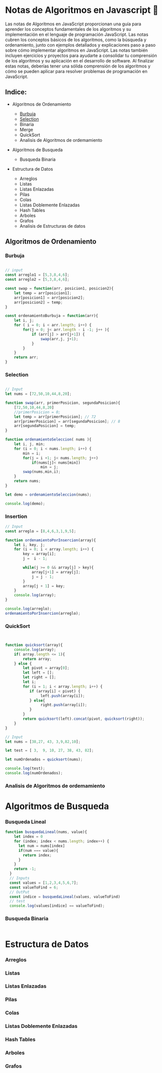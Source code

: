 # Notas de Algoritmos en Javascript 🍌

Las notas de Algoritmos en JavaScript proporcionan una guía para aprender los conceptos fundamentales de los algoritmos y su implementación en el lenguaje de programación JavaScript. Las notas cubren los conceptos básicos de los algoritmos, como la búsqueda y ordenamiento, junto con ejemplos detallados y explicaciones paso a paso sobre cómo implementar algoritmos en JavaScript. Las notas también incluyen ejercicios y proyectos para ayudarte a consolidar tu comprensión de los algoritmos y su aplicación en el desarrollo de software. Al finalizar estas notas, deberías tener una sólida comprensión de los algoritmos y cómo se pueden aplicar para resolver problemas de programación en JavaScript.

## Indice:

* Algoritmos de Ordenamiento
  * [Burbuja](#burbuja)
  * [Selection](#selection)
  * Binaria
  * Merge
  * QuickSort
  * Analisis de Algoritmos de ordemamiento

* Algoritmos de Busqueda
    * Busqueda Binaria

* Estructura de Datos
  * Arreglos
  * Listas
  * Listas Enlazadas
  * Pilas
  * Colas
  * Listas Doblemente Enlazadas
  * Hash Tables
  * Arboles
  * Grafos
  * Analisis de Estructuras de datos


## Algoritmos de Ordenamiento


### Burbuja

```javascript

// input 
const arreglo1 = [5,3,8,4,6];
const arreglo2 = [5,3,8,4,6];

const swap = function(arr, posicion1, posicion2){
    let temp = arr[posicion1];
    arr[posicion1] = arr[posicion2];
    arr[posicion2] = temp;
}

const ordenamientoBurbuja = function(arr){
    let i, j;
    for ( i = 0; i < arr.length; i++) {
        for(j = 0; j< arr.length - i -1; j++ ){
            if (arr[j] > arr[j+1]) {
                swap(arr,j, j+1);
            }
        }
    }
    return arr;
}
```

### Selection


```javascript

// Input 
let nums = [72,50,10,44,8,20];

function swap(arr, primerPosicion, segundaPosicion){
    [72,50,10,44,8,20]
    //primerPosicion = 0;
    let temp = arr[primerPosicion]; // 72
    arr[primerPosicion] = arr[segundaPosicion]; // 8
    arr[segundaPosicion] = temp;
}

function ordenamientoSeleccion( nums ){
    let i, j, min;
    for (i = 0; i < nums.length; i++) {
        min = i;
        for(j = i +1; j< nums.length; j++)
            if(nums[j]< nums[min])
                min = j;
        swap(nums,min,i);
    }
    return nums;
}

let demo = ordenamientoSeleccion(nums);

console.log(demo);

```
### Insertion

```javascript
// Input
const arreglo = [8,4,6,3,1,9,5];

function ordenamientoPorInsercion(array){
    let i, key, j;
    for (i = 0; i < array.length; i++) {
        key = array[i];
        j =  i - 1;

        while(j >= 0 && array[j] > key){
            array[j+1] = array[j];
            j = j - 1;
        }
        array[j + 1] = key;
    }
    console.log(array);
}

console.log(arreglo);
ordenamientoPorInsercion(arreglo);
```


### QuickSort

``` javascript


function quicksort(array){
    console.log(array);
    if( array.length <= 1){
        return array;
    } else {
        let pivot = array[0];
        let left = [];
        let right = [];
        let i;
        for (i = 1; i < array.length; i++) {
           if (array[i] < pivot) {
                left.push(array[i]);
           } else{
                right.push(array[i]);
           }
        }
        return quicksort(left).concat(pivot, quicksort(right));
    }
}

// Input
let nums = [38,27, 43, 3,9,82,10];

let test = [ 3,  9, 10, 27, 38, 43, 82];

let numOrdenados = quicksort(nums);

console.log(test);
console.log(numOrdenados);
```


### Analisis de Algoritmos de ordemamiento

# Algoritmos de Busqueda


### Busqueda Lineal
```javascript
function busquedaLineal(nums, value){
    let index = 0
    for (index; index < nums.length; index++) {
      let num = nums[index]
      if(num === value){
        return index;
      }
    }
    return -1;
  }
  // Inputs
  const values = [1,2,3,4,5,6,7];
  const valueToFind = 6;
  // OutPut
  const indice = busquedaLineal(values, valueToFind)
  // test
  console.log(values[indice] == valueToFind);
```

### Busqueda Binaria
```javascript

```
# Estructura de Datos

### Arreglos
### Listas
### Listas Enlazadas
### Pilas
### Colas
### Listas Doblemente Enlazadas
### Hash Tables
### Arboles
### Grafos
